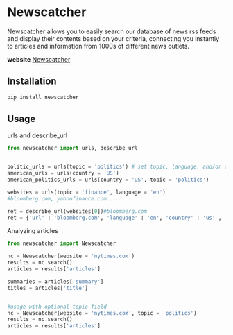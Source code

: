 # Newscatcher

Newscatcher allows you to easily search our database of news rss feeds and display their contents based on your criteria, connecting you instantly to articles and information from 1000s of different news outlets.

**website** [Newscatcher](https://newscatcherapi.com/)

## Installation

```bash
pip install newscatcher
```

## Usage

urls and describe_url
```python
from newscatcher import urls, describe_url


politic_urls = urls(topic = 'politics') # set topic, language, and/or country
american_urls = urls(country = 'US')
american_politics_urls = urls(country = 'US', topic = 'politics')

websites = urls(topic = 'finance', language = 'en') 
#bloomberg.com, yahoofinance.com ...

ret = describe_url(websites[0])#bloomberg.com
ret = {'url' : 'bloomberg.com', 'language' : 'en', 'country' : 'us' , 'topics' : topics} #topics = topics this url offers useful when creating the Newscatcher object
```

Analyzing articles
```python
from newscatcher import Newscatcher

nc = Newscatcher(website = 'nytimes.com')
results = nc.search()
articles = results['articles']

summaries = articles['summary']
titles = articles['title']


#usage with optional topic field
nc = Newscatcher(website = 'nytimes.com', topic = 'politics')
results = nc.search()
articles = results['articles']

